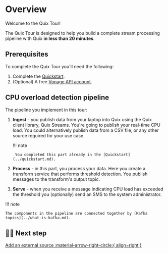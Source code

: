 # Overview

Welcome to the Quix Tour! 

The Quix Tour is designed to help you build a complete stream processing pipeline with Quix **in less than 20 minutes**.

## Prerequisites

To complete the Quix Tour you'll need the following:

1. Complete the [Quickstart](../quickstart.md).
2. (Optional) A free [Vonage API account](https://developer.vonage.com/sign-up).

## CPU overload detection pipeline

The pipeline you implement in this tour:

1. **Ingest** - you publish data from your laptop into Quix using the Quix client library, Quix Streams. You're going to publish your real-time CPU load. You could alternatively publish data from a CSV file, or any other source required for your use case.

    !!! note

        You completed this part already in the [Quickstart](../quickstart.md).

2. **Process** - in this part, you process your data. Here you create a transform service that performs threshold detection. You publish messages to the transform's output topic. 

3. **Serve** - when you receive a message indicating CPU load has exceeded the threshold you (optionally) send an SMS to the system administrator.

!!! note

    The components in the pipeline are connected together by [Kafka topics](../what-is-kafka.md).

## 🏃‍♀️ Next step

[Add an external source :material-arrow-right-circle:{ align=right }](./external-source.md)
